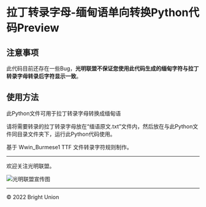 # 拉丁转录字母-缅甸语单向转换Python代码Preview

## 注意事项

此代码目前还存在一些Bug，**光明联盟不保证您使用此代码生成的缅甸字符与拉丁转录字母转录后字符显示一致**。

## 使用方法

此Python文件可用于拉丁转录字母转换成缅甸语

请将需要转录的拉丁转录字母放在“缅语原文.txt”文件内，然后放在与此Python文件同目录文件夹下，运行此Python代码使用。

基于 Wwin_Burmese1 TTF 文件转录字符规则制作。

---

欢迎关注光明联盟。

![光明联盟宣传图](https://brightunion.netlify.app/img/bu.png)

---

© 2022 Bright Union
